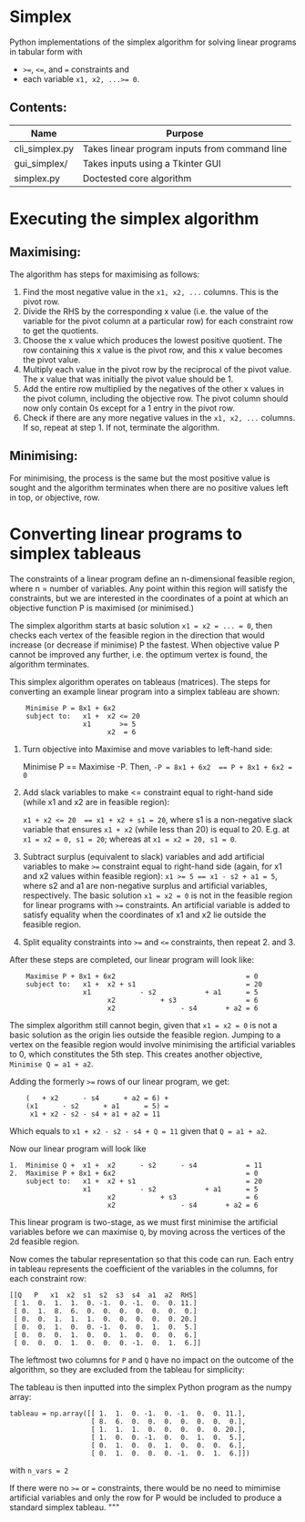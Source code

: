 # Simplex
Python implementations of the simplex algorithm for solving linear programs in tabular form with
- `>=`, `<=`, and `=` constraints and
- each variable `x1, x2, ...>= 0`.

## Contents:
|Name | Purpose |
| ----------------- | ----------------------------------- |
| cli_simplex.py | Takes linear program inputs from command line |
| gui_simplex/ | Takes inputs using a Tkinter GUI |
| simplex.py | Doctested core algorithm |

# Executing the simplex algorithm

## Maximising:
The algorithm has steps for maximising as follows:
1. Find the most negative value in the `x1, x2, ...` columns. This is the pivot row.
2. Divide the RHS by the corresponding x value (i.e. the value of the variable for the pivot column at a particular row) for each constraint row to get the quotients.
3. Choose the x value which produces the lowest positive quotient. The row containing this x value is the pivot row, and this x value becomes the pivot value.
4. Multiply each value in the pivot row by the reciprocal of the pivot value. The x value that was initially the pivot value should be 1.
5. Add the entire row multiplied by the negatives of the other x values in the pivot column, including the objective row. The pivot column should now only contain 0s except for a 1 entry in the pivot row.
6. Check if there are any more negative values in the `x1, x2, ...` columns. If so, repeat at step 1. If not, terminate the algorithm. 

## Minimising:
For minimising, the process is the same but the most positive value is sought and the algorithm terminates when there are no positive values left in top, or objective, row. 

# Converting linear programs to simplex tableaus

The constraints of a linear program define an n-dimensional feasible region, where n = number of variables. Any point within this region will satisfy the constraints, but we are interested in the coordinates of a point at which  an objective function P is maximised (or minimised.)

The simplex algorithm starts at basic solution `x1 = x2 = ... = 0`, then checks  each vertex of the feasible region in the direction that would increase (or decrease if minimise) P the fastest. When objective value P cannot be improved any further, i.e. the optimum vertex is found, the algorithm terminates.

This simplex algorithm operates on tableaus (matrices). The steps for converting an example linear program into a simplex tableau are shown:
```
    Minimise P = 8x1 + 6x2 
    subject to:   x1 +  x2 <= 20
                  x1       >= 5
                        x2  = 6
```
1. Turn objective into Maximise and move variables to left-hand side:

    Minimise P == Maximise -P.
    Then, `-P = 8x1 + 6x2  == P + 8x1 + 6x2 = 0`

2. Add slack variables to make <= constraint equal to right-hand side (while x1 and x2 are in feasible region):

    `x1 + x2 <= 20  == x1 + x2 + s1 = 20`, where s1 is a non-negative slack variable that ensures `x1 + x2` (while less than 20) is equal to 20. E.g. at `x1 = x2 = 0, s1 = 20`; whereas at `x1 = x2 = 20, s1 = 0`.

3. Subtract surplus (equivalent to slack) variables and add artificial variables to make `>=` constraint equal to right-hand side (again, for x1 and x2 values within feasible region):
    `x1 >= 5 == x1 - s2 + a1 = 5`, where s2 and a1 are non-negative surplus and artificial variables, respectively. The basic solution `x1 = x2 = 0` is not
    in the feasible region for linear programs with `>=` constraints. An artificial variable is added to satisfy equality when the coordinates of x1 and x2 lie outside the feasible region.

4. Split equality constraints into `>=` and `<=` constraints, then repeat 2. and 3.

After these steps are completed, our linear program will look like:
```
    Maximise P + 8x1 + 6x2                                = 0
    subject to:   x1 +  x2 + s1                           = 20
                  x1            - s2            + a1      = 5
                        x2           + s3                 = 6
                        x2                - s4       + a2 = 6
```
The simplex algorithm still cannot begin, given that `x1 = x2 = 0` is not a basic solution as the origin lies outside the feasible region. Jumping to a vertex on the feasible region would involve minimising the artificial variables to 0, which constitutes the 5th step. This creates another objective, `Minimise Q = a1 + a2`. 

Adding the formerly `>=` rows of our linear program, we get:
```
    (   + x2      - s4      + a2 = 6) + 
    (x1      - s2      + a1      = 5) =
     x1 + x2 - s2 - s4 + a1 + a2 = 11
```
Which equals to `x1 + x2 - s2 - s4 + Q = 11` given that `Q = a1 + a2`.

Now our linear program will look like
```
1.  Minimise Q +  x1 +  x2      - s2      - s4            = 11
2.  Maximise P + 8x1 + 6x2                                = 0
    subject to:   x1 +  x2 + s1                           = 20
                  x1            - s2            + a1      = 5
                        x2           + s3                 = 6
                        x2                - s4       + a2 = 6
```
This linear program is two-stage, as we must first minimise the artificial variables before we can maximise `Q`, by moving across the vertices of the 2d feasible region.

Now comes the tabular representation so that this code can run. Each entry in tableau represents the coefficient of the variables in the columns, for each constraint row:
```
[[Q   P   x1  x2  s1  s2  s3  s4  a1  a2  RHS]
 [ 1.  0.  1.  1.  0. -1.  0. -1.  0.  0. 11.]
 [ 0.  1.  8.  6.  0.  0.  0.  0.  0.  0.  0.]
 [ 0.  0.  1.  1.  1.  0.  0.  0.  0.  0. 20.]
 [ 0.  0.  1.  0.  0. -1.  0.  0.  1.  0.  5.]
 [ 0.  0.  0.  1.  0.  0.  1.  0.  0.  0.  6.]
 [ 0.  0.  0.  1.  0.  0.  0. -1.  0.  1.  6.]]
```
The leftmost two columns for `P` and `Q` have no impact on the outcome of the algorithm, so they are excluded from the tableau for simplicity:

The tableau is then inputted into the simplex Python program as the numpy array:
```
tableau = np.array([[ 1.  1.  0. -1.  0. -1.  0.  0. 11.],
                    [ 8.  6.  0.  0.  0.  0.  0.  0.  0.],
                    [ 1.  1.  1.  0.  0.  0.  0.  0. 20.],
                    [ 1.  0.  0. -1.  0.  0.  1.  0.  5.],
                    [ 0.  1.  0.  0.  1.  0.  0.  0.  6.],
                    [ 0.  1.  0.  0.  0. -1.  0.  1.  6.]])
```
with `n_vars = 2`

If there were no `>=` or `=` constraints, there would be no need to mimimise artificial variables and only the row for P would be included to produce a standard simplex tableau.
"""